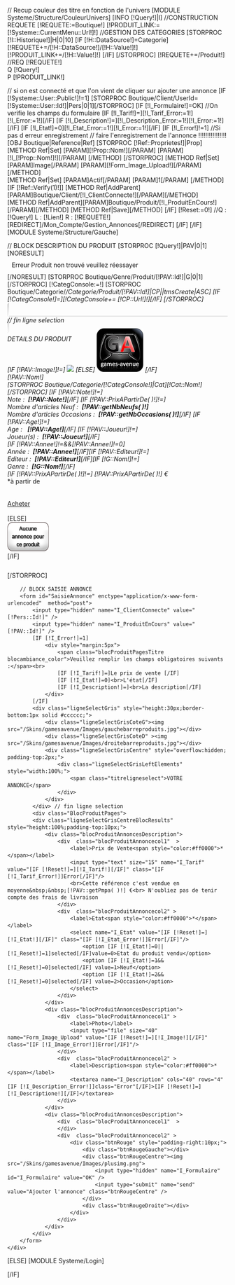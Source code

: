 <!--Boutique/Produit/Liste des produits demandés-->
// Recup couleur des titre en fonction de l'univers
[MODULE Systeme/Structure/CouleurUnivers]
[INFO [!Query!]|I]
//CONSTRUCTION REQUETE
[!REQUETE:=Boutique!]
[!PRODUIT_LINK:=[!Systeme::CurrentMenu::Url!]!]
//GESTION DES CATEGORIES
[STORPROC [!I::Historique!]|H|0|10]
	[IF [!H::DataSource!]=Categorie]
		[!REQUETE+=/[!H::DataSource!]/[!H::Value!]!]
		[!PRODUIT_LINK+=/[!H::Value!]!]
	[/IF]
[/STORPROC]
[!REQUETE+=/Produit!]
//REQ [!REQUETE!]<br> Q [!Query!]<br>P [!PRODUIT_LINK!]<br>

// si on est connecté et que l'on vient de cliquer sur ajouter une annonce
[IF [!Systeme::User::Public!]!=1]
	[STORPROC Boutique/Client/UserId=[!Systeme::User::Id!]|Pers|0|1][/STORPROC]
	[IF [!I_Formulaire!]=OK]
		//On verifie les champs du formulaire
		[IF [!I_Tarif!]=][!I_Tarif_Error:=1!][!I_Error:=1!][/IF]
		[IF [!I_Description!]=][!I_Description_Error:=1!][!I_Error:=1!][/IF]
		[IF [!I_Etat!]=0][!I_Etat_Error:=1!][!I_Error:=1!][/IF]
		[IF [!I_Error!]!=1]
			//Si pas d erreur enregistrement 
			// faire l'enregistrement de l'annonce !!!!!!!!!!!!!!!!
			[OBJ Boutique|Reference|Ref]
			[STORPROC [!Ref::Proprietes!]|Prop]
				[METHOD Ref|Set]
				[PARAM][!Prop::Nom!][/PARAM]
				[PARAM][!I_[!Prop::Nom!]!][/PARAM]
				[/METHOD]
			[/STORPROC]
			[METHOD Ref|Set]
				[PARAM]Image[/PARAM]
				[PARAM][!Form_Image_Upload!][/PARAM]
			[/METHOD]			
			[METHOD Ref|Set]
				[PARAM]Actif[/PARAM]
				[PARAM]1[/PARAM]
			[/METHOD]
			[IF [!Ref::Verify(1)!]]
				[METHOD Ref|AddParent][PARAM]Boutique/Client/[!I_ClientConnecte!][/PARAM][/METHOD]
				[METHOD Ref|AddParent][PARAM]Boutique/Produit/[!I_ProduitEnCours!][/PARAM][/METHOD]
				[METHOD Ref|Save][/METHOD]
			[/IF]
			[!Reset:=0!]
			//Q : [!Query!]  L : [!Lien!] R : [!REQUETE!]
			[REDIRECT]/Mon_Compte/Gestion_Annonces[/REDIRECT]
		[/IF]
	[/IF]
	[MODULE Systeme/Structure/Gauche]
	<!--- contenu central -->
	<div class="centre">
		// BLOCK DESCRIPTION DU PRODUIT
		[STORPROC [!Query!]|PAV|0|1]
			[NORESULT]
				<div class="ligneSelectGrisCentreBlocResults" style="padding:10px;">
					<span class="blocProduitPrix blocambiance_color" >Erreur Produit non trouvé veuillez  réessayer</span>
				</div> 
			[/NORESULT]
			[STORPROC Boutique/Genre/Produit/[!PAV::Id!]|G|0|1][/STORPROC]
			[!CategConsole:=!]
			[STORPROC Boutique/Categorie/*/Categorie/Produit/[!PAV::Id!]|CP||tmsCreate|ASC]
				[IF [!CategConsole!]=][!CategConsole+= [!CP::Url!]!][/IF]
			[/STORPROC]
			<div class="ligneSelectGris" style="height:30px;border-bottom:1px solid #cccccc;">
				<div class="ligneSelectGrisCoteG"><img src="/Skins/gamesavenue/Images/gauchebarreproduits.jpg"></div>
				<div class="ligneSelectGrisCoteD" ><img src="/Skins/gamesavenue/Images/droitebarreproduits.jpg"></div>
				<div class="ligneSelectGrisCentre"  style="overflow:hidden; padding-top:2px;">
					<div class="ligneSelectGrisLeftElements" style="width:100%;">
						<span class="titreligneselect">DETAILS DU PRODUIT</span>
					</div>
				</div>
			</div> // fin ligne selection	
			<div class="BlocProduitPages">
				<div class="ligneSelectGrisCentreBlocResults" style="height:100%;padding-top:10px;padding-bottom:10px;">
					<div class="blocProduitPagesImage">
						[IF [!PAV::Image!]!=]
							<a href="/[!PAV::Image!].limit.1000x1000.jpg" title="[!PAV::Nom!]" class="mb"  rel="width:400,height:300"><img src="/[!PAV::Image!]" class="img_detail"/></a>
						[ELSE]
							<img src="/Skins/gamesavenue/Images/defaut_image.jpg" class="img_detail"/>
						[/IF]
					</div>
				<div class="blocProduitPagesDescription">
						<span class="blocProduitPagesTitre blocambiance_color">[!PAV::Nom!]</span><br/>
						<div  class="blocProduitPagesDescriptioncol1"  >
							<span class="textedescriptif blocambiance_color">
								[STORPROC Boutique/Categorie/[!CategConsole!]|Cat][!Cat::Nom!][/STORPROC]
							</span>
							<span class="textedescriptif">
								[IF [!PAV::Note!]!=]<br/>Note :&nbsp;&nbsp;<strong>[!PAV::Note!]</strong>[/IF]
								[IF [!PAV::PrixAPartirDe( )!]!=]<br/>Nombre d'articles Neuf :&nbsp;&nbsp;<strong>[!PAV::getNbNeufs( )!]</strong><br/>Nombre d'articles Occasions :&nbsp;&nbsp;<strong>[!PAV::getNbOccasions( )!]</strong>[/IF]
								[IF [!PAV::Age!]!=]<br/>Age : &nbsp;&nbsp;<strong>[!PAV::Age!]</strong>[/IF]
								[IF [!PAV::Joueur!]!=]<br/>Joueur(s) :&nbsp;&nbsp;<strong>[!PAV::Joueur!]</strong>[/IF]
							</span>
						</div>
						<div  class="blocProduitPagesDescriptioncol2" >
							<span class="textedescriptif">
								[IF [!PAV::Annee!]!=&&[!PAV::Annee!]!=0]<br/>Année :&nbsp;&nbsp;<strong>[!PAV::Annee!]</strong>[/IF][IF [!PAV::Editeur!]!=]<br/>Editeur :&nbsp;&nbsp;<strong>[!PAV::Editeur!]</strong>[/IF][IF [!G::Nom!]!=]<br/>Genre :&nbsp;&nbsp;<strong>[!G::Nom!]</strong>[/IF]
							</span>
						</div>
						<div class="blocProduitPagesColPrix" >
							[IF [!PAV::PrixAPartirDe( )!]!=]
								<span class="blocProduitPrix blocambiance_color">[!PAV::PrixAPartirDe( )!]  €*</span>
								<span class="blocProduitPrixAp"><br/>*à partir de</span>
								<br/><br/>
								<div class="btnGrisClair" style="width:80px;">
									<div class="btnGrisClairGauche">&nbsp;</div>
									<div class="btnGrisClairCentre"><a href="/[!PRODUIT_LINK!]/Produit/[!PAV::Url!]" class="btnGrisClair blocambiance_color">Acheter</a></div>
									<div class="btnGrisClairDroite">&nbsp;</div>
								</div>
							[ELSE]
								<div class="blocProduitTitre blocambiance_color aumilieu" ><img src="/Skins/gamesavenue/Images/aucune-annonce.png"></div>
							[/IF]
						</div>		
					</div>
				</div>
			</div>
		[/STORPROC]
	
		// BLOCK SAISIE ANNONCE
		<form id="SaisieAnnonce" enctype="application/x-www-form-urlencoded"  method="post">
			<input type="hidden" name="I_ClientConnecte" value="[!Pers::Id!]" />
			<input type="hidden" name="I_ProduitEnCours" value="[!PAV::Id!]" />
			[IF [!I_Error!]=1]
				<div style="margin:5px">
					<span class="blocProduitPagesTitre blocambiance_color">Veuillez remplir les champs obligatoires suivants :</span><br>
					[IF [!I_Tarif!]=]Le prix de vente [/IF]
					[IF [!I_Etat!]=0]<br>L'état[/IF]
					[IF [!I_Description!]=]<br>La description[/IF]
				</div>
			[/IF]
			<div class="ligneSelectGris" style="height:30px;border-bottom:1px solid #cccccc;">
				<div class="ligneSelectGrisCoteG"><img src="/Skins/gamesavenue/Images/gauchebarreproduits.jpg"></div>
				<div class="ligneSelectGrisCoteD" ><img src="/Skins/gamesavenue/Images/droitebarreproduits.jpg"></div>
				<div class="ligneSelectGrisCentre" style="overflow:hidden; padding-top:2px;">
					<div class="ligneSelectGrisLeftElements" style="width:100%;">
						<span class="titreligneselect">VOTRE ANNONCE</span>
					</div>
				</div>
			</div> // fin ligne selection	
			<div class="BlocProduitPages">
			<div class="ligneSelectGrisCentreBlocResults" style="height:100%;padding-top:10px;">
				<div class="blocProduitAnnoncesDescription">
					<div  class="blocProduitAnnoncecol1"  >
						<label>Prix de Vente<span style="color:#ff0000">*</span></label>
						<input type="text" size="15" name="I_Tarif" value="[IF [!Reset!]=][!I_Tarif!][/IF]" class="[IF [!I_Tarif_Error!]]Error[/IF]"/>
						<br>Cette référence c'est vendue en moyenne&nbsp;&nbsp;[!PAV::getPmpa( )!] €<br> N'oubliez pas de tenir compte des frais de livraison
					</div>
					<div  class="blocProduitAnnoncecol2" >
						<label>Etat<span style="color:#ff0000">*</span></label>
						<select name="I_Etat" value="[IF [!Reset!]=][!I_Etat!][/IF]" class="[IF [!I_Etat_Error!]]Error[/IF]"/>
							<option [IF [!I_Etat!]=0||[!I_Reset!]=1]selected[/IF]value=0>Etat du produit vendu</option>
							<option [IF [!I_Etat!]=1&&[!I_Reset!]=0]selected[/IF] value=1>Neuf</option>
							<option [IF [!I_Etat!]=2&&[!I_Reset!]=0]selected[/IF] value=2>Occasion</option>
						</select>
					</div>
				</div>
				<div class="blocProduitAnnoncesDescription">
					<div  class="blocProduitAnnoncecol1" >
						<label>Photo</label>
						<input type="file" size="40" name="Form_Image_Upload" value="[IF [!Reset!]=][!I_Image!][/IF]" class="[IF [!I_Image_Error!]]Error[/IF]"/>
					</div>
					<div  class="blocProduitAnnoncecol2" >
						<label>Description<span style="color:#ff0000">*</span></label>
						<textarea name="I_Description" cols="40" rows="4" [IF [!I_Description_Error!]]class="Error"[/IF]>[IF [!Reset!]=][!I_Descriptione!][/IF]</textarea>
					</div>
				</div>
				<div class="blocProduitAnnoncesDescription">
					<div  class="blocProduitAnnoncecol1"  >
					</div>
					<div  class="blocProduitAnnoncecol2" >
						<div class="btnRouge" style="padding-right:10px;">
							<div class="btnRougeGauche"></div>
							<div class="btnRougeCentre"><img src="/Skins/gamesavenue/Images/plusimg.png">
								<input type="hidden" name="I_Formulaire" id="I_Formulaire" value="OK" />
								<input type="submit" name="send" value="Ajouter l'annonce" class="btnRougeCentre" />
							</div>
							<div class="btnRougeDroite"></div>
						</div>
					</div>
				</div>
			</div>
		</form>
	</div>
[ELSE]
	[MODULE Systeme/Login]

[/IF]
